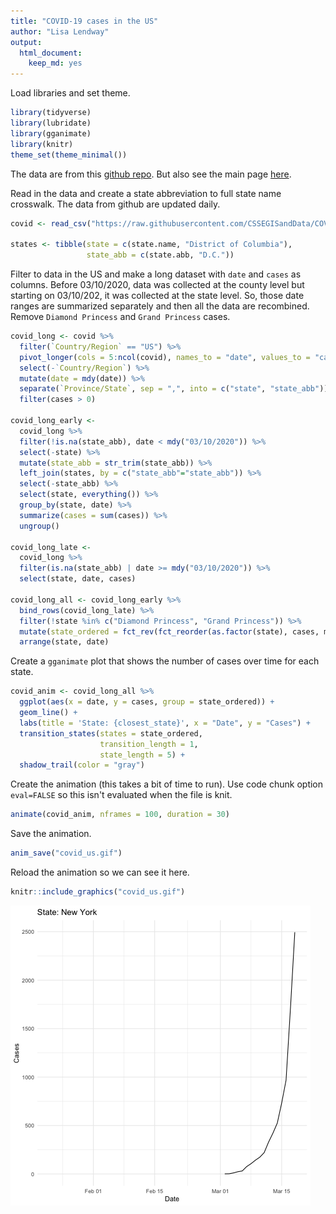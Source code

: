```yaml
---
title: "COVID-19 cases in the US"
author: "Lisa Lendway"
output: 
  html_document:
    keep_md: yes
---
```




Load libraries and set theme.

```r
library(tidyverse)
library(lubridate)
library(gganimate)
library(knitr)
theme_set(theme_minimal())
```

The data are from this [github repo](https://github.com/CSSEGISandData/COVID-19/tree/master/csse_covid_19_data/csse_covid_19_time_series). But also see the main page [here](https://github.com/CSSEGISandData/COVID-19). 


Read in the data and create a state abbreviation to full state name crosswalk. The data from github are updated daily.


```r
covid <- read_csv("https://raw.githubusercontent.com/CSSEGISandData/COVID-19/master/csse_covid_19_data/csse_covid_19_time_series/time_series_19-covid-Confirmed.csv")

states <- tibble(state = c(state.name, "District of Columbia"),
                 state_abb = c(state.abb, "D.C."))
```


Filter to data in the US and make a long dataset with `date` and `cases` as columns. Before 03/10/2020, data was collected at the county level but starting on 03/10/202, it was collected at the state level. So, those date ranges are summarized separately and then all the data are recombined. Remove `Diamond Princess` and `Grand Princess` cases.


```r
covid_long <- covid %>% 
  filter(`Country/Region` == "US") %>% 
  pivot_longer(cols = 5:ncol(covid), names_to = "date", values_to = "cases") %>% 
  select(-`Country/Region`) %>% 
  mutate(date = mdy(date)) %>% 
  separate(`Province/State`, sep = ",", into = c("state", "state_abb")) %>% 
  filter(cases > 0) 

covid_long_early <-
  covid_long %>% 
  filter(!is.na(state_abb), date < mdy("03/10/2020")) %>% 
  select(-state) %>% 
  mutate(state_abb = str_trim(state_abb)) %>% 
  left_join(states, by = c("state_abb"="state_abb")) %>% 
  select(-state_abb) %>% 
  select(state, everything()) %>% 
  group_by(state, date) %>% 
  summarize(cases = sum(cases)) %>% 
  ungroup()

covid_long_late <-
  covid_long %>% 
  filter(is.na(state_abb) | date >= mdy("03/10/2020")) %>% 
  select(state, date, cases)

covid_long_all <- covid_long_early %>% 
  bind_rows(covid_long_late) %>% 
  filter(!state %in% c("Diamond Princess", "Grand Princess")) %>%  
  mutate(state_ordered = fct_rev(fct_reorder(as.factor(state), cases, max))) %>% 
  arrange(state, date)
```


Create a `gganimate` plot that shows the number of cases over time for each state. 


```r
covid_anim <- covid_long_all %>% 
  ggplot(aes(x = date, y = cases, group = state_ordered)) +
  geom_line() + 
  labs(title = 'State: {closest_state}', x = "Date", y = "Cases") +
  transition_states(states = state_ordered, 
                    transition_length = 1,
                    state_length = 5) +
  shadow_trail(color = "gray")
```

Create the animation (this takes a bit of time to run). Use code chunk option `eval=FALSE` so this isn't evaluated when the file is knit. 


```r
animate(covid_anim, nframes = 100, duration = 30)
```

Save the animation.

```r
anim_save("covid_us.gif")
```


Reload the animation so we can see it here. 

```r
knitr::include_graphics("covid_us.gif")
```

![](covid_us.gif)<!-- -->



